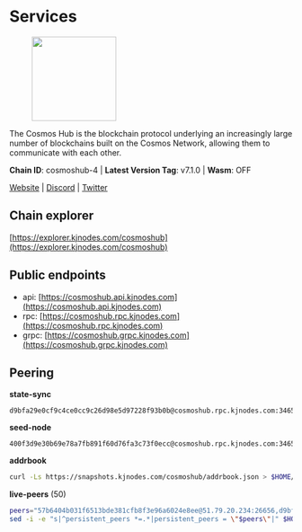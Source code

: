 # Services

<figure><img src="https://raw.githubusercontent.com/kj89/testnet_manuals/main/pingpub/logos/cosmoshub.png" width="150" alt=""><figcaption></figcaption></figure>

The Cosmos Hub is the blockchain protocol underlying an  increasingly large number of blockchains built on the  Cosmos Network, allowing them to communicate with each other.

**Chain ID**: cosmoshub-4 | **Latest Version Tag**: v7.1.0 | **Wasm**: OFF

[Website](https://hub.cosmos.network) | [Discord](https://discord.gg/cosmosnetwork) | [Twitter](https://twitter.com/cosmoshub)




## Chain explorer
[https://explorer.kjnodes.com/cosmoshub](https://explorer.kjnodes.com/cosmoshub)

## Public endpoints

* api: [https://cosmoshub.api.kjnodes.com](https://cosmoshub.api.kjnodes.com)
* rpc: [https://cosmoshub.rpc.kjnodes.com](https://cosmoshub.rpc.kjnodes.com)
* grpc: [https://cosmoshub.grpc.kjnodes.com](https://cosmoshub.grpc.kjnodes.com)

## Peering

**state-sync**

```text
d9bfa29e0cf9c4ce0cc9c26d98e5d97228f93b0b@cosmoshub.rpc.kjnodes.com:34656
```

**seed-node**

```text
400f3d9e30b69e78a7fb891f60d76fa3c73f0ecc@cosmoshub.rpc.kjnodes.com:34659
```

**addrbook**
```bash
curl -Ls https://snapshots.kjnodes.com/cosmoshub/addrbook.json > $HOME/.gaia/config/addrbook.json
```

**live-peers** (50)
```bash
peers="57b6404b031f6513bde381cfb8f3e96a6024e8ee@51.79.20.234:26656,d9bfa29e0cf9c4ce0cc9c26d98e5d97228f93b0b@65.109.88.38:34656,dd53fa5cfb6a604feb80860d47506d0dd84baa12@142.132.210.234:26656,7b15dce221b13ca353187b4f7219a94db6b71ad3@185.119.118.109:2000,9dc2f597203b32ba46245251b92049518fdc93af@65.109.106.169:26656,1d02b4300c6b6fd1123a20502f0b3c0ce3b73654@88.198.16.9:26656,371a781ed95b643d4758b3736ab827ce1cbe4e98@65.108.136.206:26656,73c2a86cc0d4b51c81bd0e36cee69f1731bcda0d@23.88.69.157:26656,6ff67ff7e2206f107a0b98e5e4e9272cb10c77d3@204.238.254.230:26656,c14d39422b5d70d9084d19d286c7427c0762cdfc@162.55.92.114:2010,882488c3a2394af95cdfad120b427f6c6a19b01a@44.203.40.88:26656,213857e741833d17275ea559bb2d0342398cec99@35.245.206.45:26656,1cce99042f884d669e7287e3e362bff8e385c63e@46.4.79.183:26726,c1e437f73b8889b78ea34981e7c349157ad80284@107.135.15.66:26656,f701e3e0b7983c5a9e8ef34f88acd82ebd661c87@64.44.148.194:26656,bd410d4564f7e0dd9a0eb16a64c337a059e11b80@47.103.35.130:26656,9d048653fa4d98e6c0760ed0c54ad2d257ba46df@65.108.137.34:26656,cc65a401be5a0c2112ffcbfa52f6b8de5f2a767b@49.12.185.23:14956,1279eae188599463661c3e2b9ab492615a6d7079@65.108.235.32:2010,c940e11c1072dad06da3b1b48ca92966bb37e93a@74.96.207.58:28721,58b54d8cfdc0c634ed592e2c008705791253ebbb@172.93.214.10:26656,d9dbd30f7e9ae99dc05645f48f4637c2f4a14645@34.107.9.71:26656,48fc4fe58d5392bda805212ba0c8e4e772dba1f9@142.132.158.93:14956,505f4467926cdad29932c44dc5ea7a5da6982f48@176.9.101.44:26656,344d87e04fdf04be760da5069a59d9a489b886a6@52.14.44.1:26656,ba3bacc714817218562f743178228f23678b2873@34.141.15.99:26656,e726816f42831689eab9378d5d577f1d06d25716@176.9.188.21:26656,44594a57ce538a21f8558bcb1c9ce560ad879e3e@15.235.114.84:26656,c62900f5d5b4f5ce9422e4ba123d637ea2fa6375@65.108.232.181:26656,e0ab6c5cc86959853f499236b8297344802ac5f4@5.161.139.201:26656,6ea2ef7d3dd5d6967708a0b31eed85ba090a90a1@65.108.121.190:12010,241b17dba97a2ed3c3747d12781fb86c9706e2d4@89.58.27.86:26656,847e0bf54b315e633a6d990de66a4c9721ba1830@206.189.26.213:26090,2eb0e5e53401c51535c13250aba5fe98374ba7f0@51.210.32.145:26656,26ac129d380e7010473dfeda9c84bf25450c711f@163.114.159.145:26656,3450293ebc89d869ada0627ac9d4d2ff49c51a58@15.164.228.75:26656,f1b16c603f3a0e59f0ce5179dc80f549a7ecd0e2@34.73.65.147:26656,7dd34d8d3880bc48eff3e47b941d06bd1941a962@93.115.25.106:26656,d54eacb237dfbc0eb934a45509f878eb3ea3a5b3@64.44.148.195:26656,3084d6a288e20cbddac77b776906550c1029907a@65.109.41.3:27000,1d7e4efb0acaac12f9d75fc7d5417398653c6863@31.7.207.16:33656,d5bf4870659c1d47f008691a64f970a56f0adb3c@80.190.132.234:56656,e829d4764a5cecc44b3414777853b34407b36601@185.16.39.179:26656,c3a6c6265b6de3323d17f25760794a5e7f8dbb17@46.137.231.10:26656,49469964d46155511be3f7b240856ebb15c1d1d2@34.91.103.185:26656,6112ee319acb180dc6d77f73d3f17bab0050570b@54.39.133.98:26656,39f68cf5744a881ea73023bf4e02db36390cfb1f@146.190.59.8:26090,b79e1d3a621bdafd3a8d9a49dff8f4737d0bedc9@52.73.168.104:26656,37dfe1ec33e9f88f378a61a32462d57d2baa5e74@65.108.99.140:26656,460967e46cc013e5e3eb365c1a8d271b0662549f@35.208.242.182:26656"
sed -i -e "s|^persistent_peers *=.*|persistent_peers = \"$peers\"|" $HOME/.gaia/config/config.toml
```
